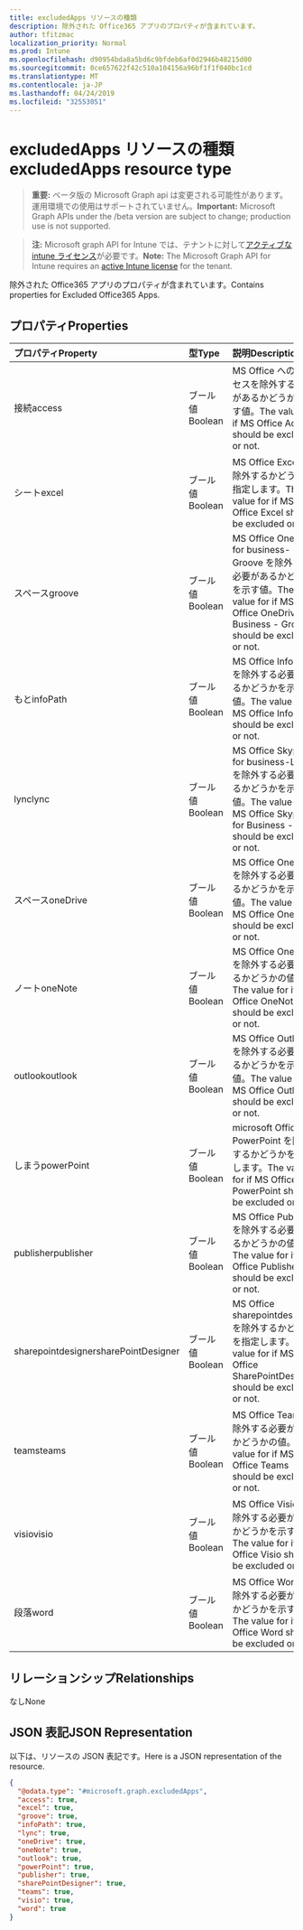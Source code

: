 ```yaml
---
title: excludedApps リソースの種類
description: 除外された Office365 アプリのプロパティが含まれています。
author: tfitzmac
localization_priority: Normal
ms.prod: Intune
ms.openlocfilehash: d90954bda8a5bd6c9bfdeb6af0d2946b48215d00
ms.sourcegitcommit: 0ce657622f42c510a104156a96bf1f1f040bc1cd
ms.translationtype: MT
ms.contentlocale: ja-JP
ms.lasthandoff: 04/24/2019
ms.locfileid: "32553051"
---
```

# <a name="excludedapps-resource-type"></a><span data-ttu-id="e57bb-103">excludedApps リソースの種類</span><span class="sxs-lookup"><span data-stu-id="e57bb-103">excludedApps resource type</span></span>

> <span data-ttu-id="e57bb-104">**重要:** ベータ版の Microsoft Graph api は変更される可能性があります。運用環境での使用はサポートされていません。</span><span class="sxs-lookup"><span data-stu-id="e57bb-104">**Important:** Microsoft Graph APIs under the /beta version are subject to change; production use is not supported.</span></span>

> <span data-ttu-id="e57bb-105">**注:** Microsoft graph API for Intune では、テナントに対して[アクティブな intune ライセンス](https://go.microsoft.com/fwlink/?linkid=839381)が必要です。</span><span class="sxs-lookup"><span data-stu-id="e57bb-105">**Note:** The Microsoft Graph API for Intune requires an [active Intune license](https://go.microsoft.com/fwlink/?linkid=839381) for the tenant.</span></span>

<span data-ttu-id="e57bb-106">除外された Office365 アプリのプロパティが含まれています。</span><span class="sxs-lookup"><span data-stu-id="e57bb-106">Contains properties for Excluded Office365 Apps.</span></span>

## <a name="properties"></a><span data-ttu-id="e57bb-107">プロパティ</span><span class="sxs-lookup"><span data-stu-id="e57bb-107">Properties</span></span>
|<span data-ttu-id="e57bb-108">プロパティ</span><span class="sxs-lookup"><span data-stu-id="e57bb-108">Property</span></span>|<span data-ttu-id="e57bb-109">型</span><span class="sxs-lookup"><span data-stu-id="e57bb-109">Type</span></span>|<span data-ttu-id="e57bb-110">説明</span><span class="sxs-lookup"><span data-stu-id="e57bb-110">Description</span></span>|
|:---|:---|:---|
|<span data-ttu-id="e57bb-111">接続</span><span class="sxs-lookup"><span data-stu-id="e57bb-111">access</span></span>|<span data-ttu-id="e57bb-112">ブール値</span><span class="sxs-lookup"><span data-stu-id="e57bb-112">Boolean</span></span>|<span data-ttu-id="e57bb-113">MS Office へのアクセスを除外する必要があるかどうかを示す値。</span><span class="sxs-lookup"><span data-stu-id="e57bb-113">The value for if MS Office Access should be excluded or not.</span></span>|
|<span data-ttu-id="e57bb-114">シート</span><span class="sxs-lookup"><span data-stu-id="e57bb-114">excel</span></span>|<span data-ttu-id="e57bb-115">ブール値</span><span class="sxs-lookup"><span data-stu-id="e57bb-115">Boolean</span></span>|<span data-ttu-id="e57bb-116">MS Office Excel を除外するかどうかを指定します。</span><span class="sxs-lookup"><span data-stu-id="e57bb-116">The value for if MS Office Excel should be excluded or not.</span></span>|
|<span data-ttu-id="e57bb-117">スペース</span><span class="sxs-lookup"><span data-stu-id="e57bb-117">groove</span></span>|<span data-ttu-id="e57bb-118">ブール値</span><span class="sxs-lookup"><span data-stu-id="e57bb-118">Boolean</span></span>|<span data-ttu-id="e57bb-119">MS Office OneDrive for business-Groove を除外する必要があるかどうかを示す値。</span><span class="sxs-lookup"><span data-stu-id="e57bb-119">The value for if MS Office OneDrive for Business - Groove should be excluded or not.</span></span>|
|<span data-ttu-id="e57bb-120">もと</span><span class="sxs-lookup"><span data-stu-id="e57bb-120">infoPath</span></span>|<span data-ttu-id="e57bb-121">ブール値</span><span class="sxs-lookup"><span data-stu-id="e57bb-121">Boolean</span></span>|<span data-ttu-id="e57bb-122">MS Office InfoPath を除外する必要があるかどうかを示す値。</span><span class="sxs-lookup"><span data-stu-id="e57bb-122">The value for if MS Office InfoPath should be excluded or not.</span></span>|
|<span data-ttu-id="e57bb-123">lync</span><span class="sxs-lookup"><span data-stu-id="e57bb-123">lync</span></span>|<span data-ttu-id="e57bb-124">ブール値</span><span class="sxs-lookup"><span data-stu-id="e57bb-124">Boolean</span></span>|<span data-ttu-id="e57bb-125">MS Office Skype for business-Lync を除外する必要があるかどうかを示す値。</span><span class="sxs-lookup"><span data-stu-id="e57bb-125">The value for if MS Office Skype for Business - Lync should be excluded or not.</span></span>|
|<span data-ttu-id="e57bb-126">スペース</span><span class="sxs-lookup"><span data-stu-id="e57bb-126">oneDrive</span></span>|<span data-ttu-id="e57bb-127">ブール値</span><span class="sxs-lookup"><span data-stu-id="e57bb-127">Boolean</span></span>|<span data-ttu-id="e57bb-128">MS Office OneDrive を除外する必要があるかどうかを示す値。</span><span class="sxs-lookup"><span data-stu-id="e57bb-128">The value for if MS Office OneDrive should be excluded or not.</span></span>|
|<span data-ttu-id="e57bb-129">ノート</span><span class="sxs-lookup"><span data-stu-id="e57bb-129">oneNote</span></span>|<span data-ttu-id="e57bb-130">ブール値</span><span class="sxs-lookup"><span data-stu-id="e57bb-130">Boolean</span></span>|<span data-ttu-id="e57bb-131">MS Office OneNote を除外する必要があるかどうかの値。</span><span class="sxs-lookup"><span data-stu-id="e57bb-131">The value for if MS Office OneNote should be excluded or not.</span></span>|
|<span data-ttu-id="e57bb-132">outlook</span><span class="sxs-lookup"><span data-stu-id="e57bb-132">outlook</span></span>|<span data-ttu-id="e57bb-133">ブール値</span><span class="sxs-lookup"><span data-stu-id="e57bb-133">Boolean</span></span>|<span data-ttu-id="e57bb-134">MS Office Outlook を除外する必要があるかどうかを示す値。</span><span class="sxs-lookup"><span data-stu-id="e57bb-134">The value for if MS Office Outlook should be excluded or not.</span></span>|
|<span data-ttu-id="e57bb-135">しまう</span><span class="sxs-lookup"><span data-stu-id="e57bb-135">powerPoint</span></span>|<span data-ttu-id="e57bb-136">ブール値</span><span class="sxs-lookup"><span data-stu-id="e57bb-136">Boolean</span></span>|<span data-ttu-id="e57bb-137">microsoft Office PowerPoint を除外するかどうかを指定します。</span><span class="sxs-lookup"><span data-stu-id="e57bb-137">The value for if MS Office PowerPoint should be excluded or not.</span></span>|
|<span data-ttu-id="e57bb-138">publisher</span><span class="sxs-lookup"><span data-stu-id="e57bb-138">publisher</span></span>|<span data-ttu-id="e57bb-139">ブール値</span><span class="sxs-lookup"><span data-stu-id="e57bb-139">Boolean</span></span>|<span data-ttu-id="e57bb-140">MS Office Publisher を除外する必要があるかどうかの値。</span><span class="sxs-lookup"><span data-stu-id="e57bb-140">The value for if MS Office Publisher should be excluded or not.</span></span>|
|<span data-ttu-id="e57bb-141">sharepointdesigner</span><span class="sxs-lookup"><span data-stu-id="e57bb-141">sharePointDesigner</span></span>|<span data-ttu-id="e57bb-142">ブール値</span><span class="sxs-lookup"><span data-stu-id="e57bb-142">Boolean</span></span>|<span data-ttu-id="e57bb-143">MS Office sharepointdesigner を除外するかどうかを指定します。</span><span class="sxs-lookup"><span data-stu-id="e57bb-143">The value for if MS Office SharePointDesigner should be excluded or not.</span></span>|
|<span data-ttu-id="e57bb-144">teams</span><span class="sxs-lookup"><span data-stu-id="e57bb-144">teams</span></span>|<span data-ttu-id="e57bb-145">ブール値</span><span class="sxs-lookup"><span data-stu-id="e57bb-145">Boolean</span></span>|<span data-ttu-id="e57bb-146">MS Office Teams を除外する必要があるかどうかの値。</span><span class="sxs-lookup"><span data-stu-id="e57bb-146">The value for if MS Office Teams should be excluded or not.</span></span>|
|<span data-ttu-id="e57bb-147">visio</span><span class="sxs-lookup"><span data-stu-id="e57bb-147">visio</span></span>|<span data-ttu-id="e57bb-148">ブール値</span><span class="sxs-lookup"><span data-stu-id="e57bb-148">Boolean</span></span>|<span data-ttu-id="e57bb-149">MS Office Visio を除外する必要があるかどうかを示す値。</span><span class="sxs-lookup"><span data-stu-id="e57bb-149">The value for if MS Office Visio should be excluded or not.</span></span>|
|<span data-ttu-id="e57bb-150">段落</span><span class="sxs-lookup"><span data-stu-id="e57bb-150">word</span></span>|<span data-ttu-id="e57bb-151">ブール値</span><span class="sxs-lookup"><span data-stu-id="e57bb-151">Boolean</span></span>|<span data-ttu-id="e57bb-152">MS Office Word を除外する必要があるかどうかを示す値。</span><span class="sxs-lookup"><span data-stu-id="e57bb-152">The value for if MS Office Word should be excluded or not.</span></span>|

## <a name="relationships"></a><span data-ttu-id="e57bb-153">リレーションシップ</span><span class="sxs-lookup"><span data-stu-id="e57bb-153">Relationships</span></span>
<span data-ttu-id="e57bb-154">なし</span><span class="sxs-lookup"><span data-stu-id="e57bb-154">None</span></span>

## <a name="json-representation"></a><span data-ttu-id="e57bb-155">JSON 表記</span><span class="sxs-lookup"><span data-stu-id="e57bb-155">JSON Representation</span></span>
<span data-ttu-id="e57bb-156">以下は、リソースの JSON 表記です。</span><span class="sxs-lookup"><span data-stu-id="e57bb-156">Here is a JSON representation of the resource.</span></span>
<!-- {
  "blockType": "resource",
  "@odata.type": "microsoft.graph.excludedApps"
}
-->
``` json
{
  "@odata.type": "#microsoft.graph.excludedApps",
  "access": true,
  "excel": true,
  "groove": true,
  "infoPath": true,
  "lync": true,
  "oneDrive": true,
  "oneNote": true,
  "outlook": true,
  "powerPoint": true,
  "publisher": true,
  "sharePointDesigner": true,
  "teams": true,
  "visio": true,
  "word": true
}
```





